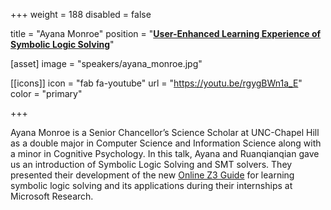+++
weight = 188
disabled = false

title = "Ayana Monroe"
position = "[**User-Enhanced Learning Experience of Symbolic Logic Solving**](https://www.meetup.com/llvm_wict/events/287861208?utm_medium=referral&utm_campaign=share-btn_savedevents_share_modal&utm_source=link)"

[asset]
  image = "speakers/ayana_monroe.jpg"

[[icons]]
  icon = "fab fa-youtube"
  url = "https://youtu.be/rgygBWn1a_E"
  color = "primary"

+++

Ayana Monroe is a Senior Chancellor’s Science Scholar at UNC-Chapel Hill as a double major in Computer Science and Information Science along with a minor in Cognitive Psychology. In this talk, Ayana and Ruanqianqian gave us an introduction of Symbolic Logic Solving and SMT solvers. They presented their development of the new [Online Z3 Guide](https://microsoft.github.io/z3guide/docs/logic/intro/) for learning symbolic logic solving and its applications during their internships at Microsoft Research.
